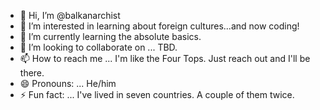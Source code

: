 - 👋 Hi, I’m @balkanarchist
- 👀 I’m interested in learning about foreign cultures...and now coding!
- 🌱 I’m currently learning the absolute basics.
- 💞️ I’m looking to collaborate on ... TBD.
- 📫 How to reach me ... I'm like the Four Tops. Just reach out and I'll be there.
- 😄 Pronouns: ... He/him
- ⚡ Fun fact: ... I've lived in seven countries. A couple of them twice.

<!---
balkanarchist/balkanarchist is a ✨ special ✨ repository because its `README.md` (this file) appears on your GitHub profile.
You can click the Preview link to take a look at your changes.
--->

